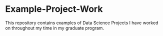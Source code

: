 # Example-Project-Work
This repository contains examples of Data Science Projects I have worked on throughout my time in my graduate program.
